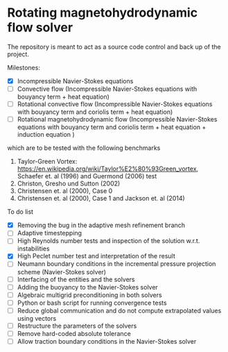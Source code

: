 # Rotating magnetohydrodynamic flow solver
The repository is meant to act as a source code control and back up of the project.

Milestones:
- [x] Incompressible Navier-Stokes equations
- [ ] Convective flow (Incompressible Navier-Stokes equations with bouyancy term + heat equation)
- [ ] Rotational convective flow (Incompressible Navier-Stokes equations with bouyancy term and coriolis term + heat equation)
- [ ] Rotational magnetohydrodynamic flow (Incompressible Navier-Stokes equations with bouyancy term and coriolis term + heat equation + induction equation )

which are to be tested with the following benchmarks
1. Taylor-Green Vortex: https://en.wikipedia.org/wiki/Taylor%E2%80%93Green_vortex, Schaefer et. al (1996) and Guermond (2006) test
1. Christon, Gresho und Sutton (2002)
1. Christensen et. al (2000), Case 0
1. Christensen et. al (2000), Case 1 and Jackson et. al (2014)

To do list
- [x] Removing the bug in the adaptive mesh refinement branch
- [ ] Adaptive timestepping
- [ ] High Reynolds number tests and inspection of the solution w.r.t. instabilities
- [x] High Peclet number test and interpretation of the result
- [ ] Neumann boundary conditions in the incremental pressure projection scheme (Navier-Stokes solver)
- [ ] Interfacing of the entities and the solvers
- [ ] Adding the buoyancy to the Navier-Stokes solver
- [ ] Algebraic multigrid preconditioning in both solvers
- [ ] Python or bash script for running convergence tests
- [ ] Reduce global communication and do not compute extrapolated values using vectors
- [ ] Restructure the parameters of the solvers
- [ ] Remove hard-coded absolute tolerance
- [ ] Allow traction boundary conditions in the Navier-Stokes solver
